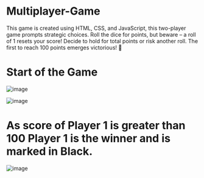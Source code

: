 # Multiplayer-Game

This game is created using HTML, CSS, and JavaScript, this two-player game prompts strategic choices. Roll the dice for points, but beware – a roll of 1 resets your score! Decide to hold for total points or risk another roll. The first to reach 100 points emerges victorious! 🚀

# Start of the Game 
![image](https://github.com/sonawaneom12/multiplayer-game/assets/111688696/d3f28f39-9379-40fa-8c19-a42c8a73f3a2)

![image](https://github.com/sonawaneom12/multiplayer-game/assets/111688696/38782585-c7b4-418a-b9e6-2c641e514c63)

# As score of Player 1 is greater than 100 Player 1 is the winner and is marked in Black.
![image](https://github.com/sonawaneom12/multiplayer-game/assets/111688696/de554283-2834-4b0e-a0f8-d76c25c572ed)




